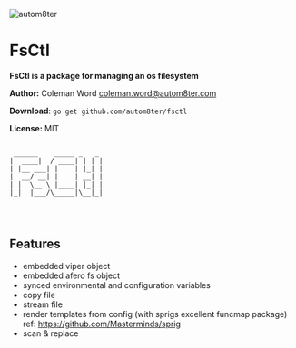 ![autom8ter](https://github.com/autom8ter/logo/blob/master/white_logo_dark_background.jpg?raw=true)

# FsCtl

**FsCtl is a package for managing an os filesystem**

**Author:** Coleman Word coleman.word@autom8ter.com

**Download**: `go get github.com/autom8ter/fsctl`

**License:** MIT

```text

 ______    _____ _   _ 
|  ____|  / ____| | | |
| |__ ___| |    | |_| |
|  __/ __| |    | __| |
| |  \__ \ |____| |_| |
|_|  |___/\_____|\__|_|
                       
                       
                                   
```

## Features
- embedded viper object
- embedded afero fs object
- synced environmental and configuration variables
- copy file
- stream file
- render templates from config (with sprigs excellent funcmap package) ref: https://github.com/Masterminds/sprig
- scan & replace
